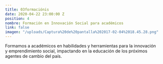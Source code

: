 ```yaml
---
title: 03formaciónis
date: 2020-04-22 23:00:00 Z
position: 4
nombre: Formación en Innovación Social para académicos
link: false
imagen: "/uploads/Captura%20de%20pantalla%202017-02-04%2018.45.28.png"
---
```


Formamos a académicos en habilidades y herramientas para la innovación y emprendimiento social, impactando en la educación de los próximos agentes de cambio del país.
